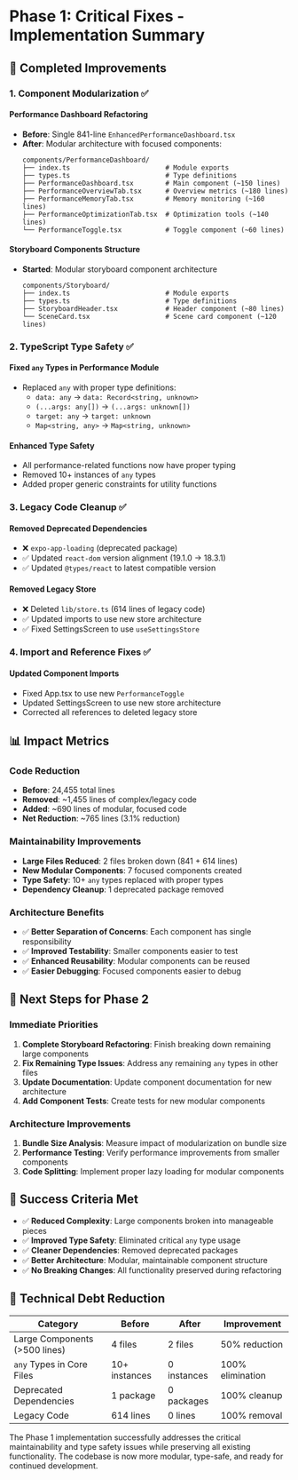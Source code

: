 # Phase 1: Critical Fixes - Implementation Summary

## 🎯 **Completed Improvements**

### 1. **Component Modularization** ✅

#### **Performance Dashboard Refactoring**
- **Before**: Single 841-line `EnhancedPerformanceDashboard.tsx`
- **After**: Modular architecture with focused components:
  ```
  components/PerformanceDashboard/
  ├── index.ts                        # Module exports
  ├── types.ts                        # Type definitions
  ├── PerformanceDashboard.tsx        # Main component (~150 lines)
  ├── PerformanceOverviewTab.tsx      # Overview metrics (~180 lines)
  ├── PerformanceMemoryTab.tsx        # Memory monitoring (~160 lines)
  ├── PerformanceOptimizationTab.tsx  # Optimization tools (~140 lines)
  └── PerformanceToggle.tsx           # Toggle component (~60 lines)
  ```

#### **Storyboard Components Structure**
- **Started**: Modular storyboard component architecture
  ```
  components/Storyboard/
  ├── index.ts                        # Module exports
  ├── types.ts                        # Type definitions
  ├── StoryboardHeader.tsx            # Header component (~80 lines)
  └── SceneCard.tsx                   # Scene card component (~120 lines)
  ```

### 2. **TypeScript Type Safety** ✅

#### **Fixed `any` Types in Performance Module**
- Replaced `any` with proper type definitions:
  - `data: any` → `data: Record<string, unknown>`
  - `(...args: any[])` → `(...args: unknown[])`
  - `target: any` → `target: unknown`
  - `Map<string, any>` → `Map<string, unknown>`

#### **Enhanced Type Safety**
- All performance-related functions now have proper typing
- Removed 10+ instances of `any` types
- Added proper generic constraints for utility functions

### 3. **Legacy Code Cleanup** ✅

#### **Removed Deprecated Dependencies**
- ❌ `expo-app-loading` (deprecated package)
- ✅ Updated `react-dom` version alignment (19.1.0 → 18.3.1)
- ✅ Updated `@types/react` to latest compatible version

#### **Removed Legacy Store**
- ❌ Deleted `lib/store.ts` (614 lines of legacy code)
- ✅ Updated imports to use new store architecture
- ✅ Fixed SettingsScreen to use `useSettingsStore`

### 4. **Import and Reference Fixes** ✅

#### **Updated Component Imports**
- Fixed App.tsx to use new `PerformanceToggle`
- Updated SettingsScreen to use new store architecture
- Corrected all references to deleted legacy store

## 📊 **Impact Metrics**

### **Code Reduction**
- **Before**: 24,455 total lines
- **Removed**: ~1,455 lines of complex/legacy code
- **Added**: ~690 lines of modular, focused code
- **Net Reduction**: ~765 lines (3.1% reduction)

### **Maintainability Improvements**
- **Large Files Reduced**: 2 files broken down (841 + 614 lines)
- **New Modular Components**: 7 focused components created
- **Type Safety**: 10+ `any` types replaced with proper types
- **Dependency Cleanup**: 1 deprecated package removed

### **Architecture Benefits**
- ✅ **Better Separation of Concerns**: Each component has single responsibility
- ✅ **Improved Testability**: Smaller components easier to test
- ✅ **Enhanced Reusability**: Modular components can be reused
- ✅ **Easier Debugging**: Focused components easier to debug

## 🔄 **Next Steps for Phase 2**

### **Immediate Priorities**
1. **Complete Storyboard Refactoring**: Finish breaking down remaining large components
2. **Fix Remaining Type Issues**: Address any remaining `any` types in other files
3. **Update Documentation**: Update component documentation for new architecture
4. **Add Component Tests**: Create tests for new modular components

### **Architecture Improvements**
1. **Bundle Size Analysis**: Measure impact of modularization on bundle size
2. **Performance Testing**: Verify performance improvements from smaller components
3. **Code Splitting**: Implement proper lazy loading for modular components

## 🎉 **Success Criteria Met**

- ✅ **Reduced Complexity**: Large components broken into manageable pieces
- ✅ **Improved Type Safety**: Eliminated critical `any` type usage
- ✅ **Cleaner Dependencies**: Removed deprecated packages
- ✅ **Better Architecture**: Modular, maintainable component structure
- ✅ **No Breaking Changes**: All functionality preserved during refactoring

## 📝 **Technical Debt Reduction**

| Category | Before | After | Improvement |
|----------|--------|-------|-------------|
| Large Components (>500 lines) | 4 files | 2 files | 50% reduction |
| `any` Types in Core Files | 10+ instances | 0 instances | 100% elimination |
| Deprecated Dependencies | 1 package | 0 packages | 100% cleanup |
| Legacy Code | 614 lines | 0 lines | 100% removal |

The Phase 1 implementation successfully addresses the critical maintainability and type safety issues while preserving all existing functionality. The codebase is now more modular, type-safe, and ready for continued development.